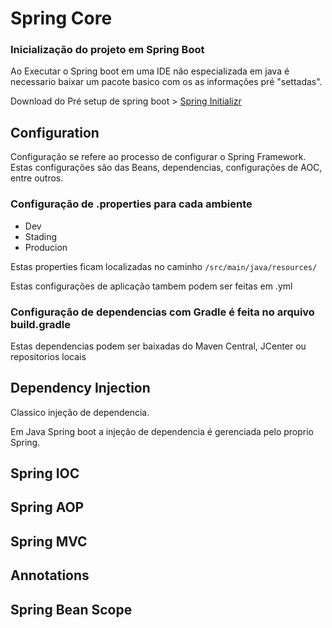 # Spring Core

### Inicialização do projeto em Spring Boot 
Ao Executar o Spring boot em uma IDE não especializada em java é necessario baixar um pacote basico com os as informações pré "settadas".

Download do Pré setup de spring boot > [Spring Initializr](https://start.spring.io/)

## Configuration

Configuração se refere ao processo de configurar o Spring Framework. Estas configurações são das Beans, dependencias, configurações de AOC, entre outros. 

### Configuração de .properties para cada ambiente

- Dev
- Stading
- Producion

Estas properties ficam localizadas no caminho ```/src/main/java/resources/```

Estas configurações de aplicação tambem podem ser feitas em .yml

### Configuração de dependencias com Gradle é feita no arquivo **build.gradle**

Estas dependencias podem ser baixadas do Maven Central, JCenter ou repositorios locais

## Dependency Injection

Classico injeção de dependencia.

Em Java Spring boot a injeção de dependencia é gerenciada pelo proprio Spring.

## Spring IOC

## Spring AOP

## Spring MVC

## Annotations

## Spring Bean Scope

